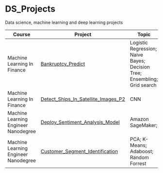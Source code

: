 # DS_Projects
Data science, machine learning and deep learning projects

|Course|Project|Topic|Type|
|---|-----|--------|-----|
| Machine Learning In Finance | [Bankruptcy_Predict](https://github.com/ck2w/DS_Projects/tree/main/Bankruptcy_Predict/) | Logistic Regression; Naive Bayes; Decision Tree; Ensembling; Grid search | Mid-term Project | 
| Machine Learning In Finance | [Detect_Ships_In_Satellite_Images_P2](https://github.com/ck2w/DS_Projects/tree/main/Detect_Ships_In_Satellite_Images_P2/) | CNN | Mini Project |
| Machine Learning Engineer Nanodegree | [Deploy_Sentiment_Analysis_Model](https://github.com/ck2w/DS_Projects/tree/main/Deploy_Sentiment_Analysis_Model/) | Amazon SageMaker; | Mini Project |
| Machine Learning Engineer Nanodegree | [Customer_Segment_Identification](https://github.com/ck2w/DS_Projects/tree/main/Customer_Segment_Identification/) | PCA; K-Means; Adaboost; Random Forrest | Capstone Project |